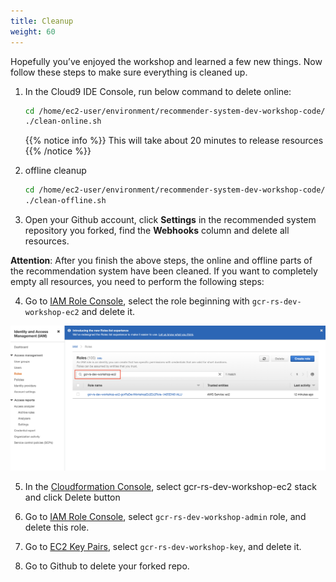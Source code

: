```yaml
---
title: Cleanup
weight: 60
---
```


Hopefully you’ve enjoyed the workshop and learned a few new things. Now follow these steps to make sure everything is cleaned up.

1. In the Cloud9 IDE Console, run below command to delete online:
    ```sh
    cd /home/ec2-user/environment/recommender-system-dev-workshop-code/scripts
    ./clean-online.sh
    ```
   
   {{% notice info %}}
   This will take about 20 minutes to release resources
   {{% /notice %}}

2. offline cleanup

    ```sh
    cd /home/ec2-user/environment/recommender-system-dev-workshop-code/scripts
    ./clean-offline.sh
    ```

3. Open your Github account, click **Settings** in the recommended system repository you forked, find the **Webhooks** column and delete all resources. 
   
**Attention**: After you finish the above steps, the online and offline parts of the recommendation system have been cleaned. If you want to completely empty all resources, you need to perform the following steps: 

4. Go to [IAM Role Console](https://console.aws.amazon.com/iam/home#/roles), select the role beginning with `gcr-rs-dev-workshop-ec2` and delete it.

![GCR RS DEV](/images/gcr-rs-dev.png)

5. In the [Cloudformation Console](https://ap-southeast-1.console.aws.amazon.com/cloudformation/home?region=ap-northeast-1#/), select gcr-rs-dev-workshop-ec2 stack and click Delete button

6. Go to [IAM Role Console](https://console.aws.amazon.com/iam/home#/roles), select `gcr-rs-dev-workshop-admin` role, and delete this role.

7. Go to [EC2 Key Pairs](https://console.aws.amazon.com/ec2/v2/home#KeyPairs:search=gcr-rs-dev-workshop-key), select `gcr-rs-dev-workshop-key`, and delete it.

7. Go to Github to delete your forked repo.

